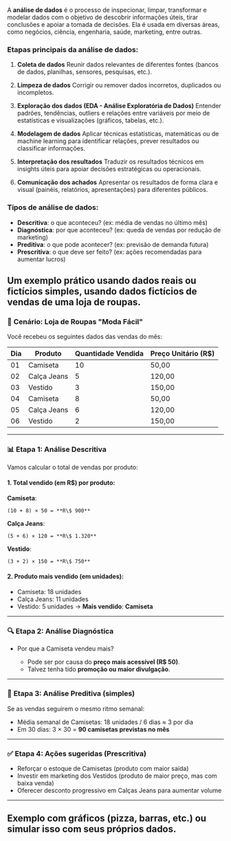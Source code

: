 A **análise de dados** é o processo de inspecionar, limpar, transformar e modelar dados com o objetivo de descobrir informações úteis, tirar conclusões e apoiar a tomada de decisões. Ela é usada em diversas áreas, como negócios, ciência, engenharia, saúde, marketing, entre outras.

### Etapas principais da análise de dados:

1. **Coleta de dados**
   Reunir dados relevantes de diferentes fontes (bancos de dados, planilhas, sensores, pesquisas, etc.).

2. **Limpeza de dados**
   Corrigir ou remover dados incorretos, duplicados ou incompletos.

3. **Exploração dos dados (EDA - Análise Exploratória de Dados)**
   Entender padrões, tendências, outliers e relações entre variáveis por meio de estatísticas e visualizações (gráficos, tabelas, etc.).

4. **Modelagem de dados**
   Aplicar técnicas estatísticas, matemáticas ou de machine learning para identificar relações, prever resultados ou classificar informações.

5. **Interpretação dos resultados**
   Traduzir os resultados técnicos em insights úteis para apoiar decisões estratégicas ou operacionais.

6. **Comunicação dos achados**
   Apresentar os resultados de forma clara e visual (painéis, relatórios, apresentações) para diferentes públicos.

### Tipos de análise de dados:

* **Descritiva**: o que aconteceu? (ex: média de vendas no último mês)
* **Diagnóstica**: por que aconteceu? (ex: queda de vendas por redução de marketing)
* **Preditiva**: o que pode acontecer? (ex: previsão de demanda futura)
* **Prescritiva**: o que deve ser feito? (ex: ações recomendadas para aumentar lucros)

## Um exemplo prático usando dados reais ou fictícios simples, usando dados fictícios de vendas de uma loja de roupas.


### 🧾 **Cenário: Loja de Roupas "Moda Fácil"**

Você recebeu os seguintes dados das vendas do mês:

| Dia | Produto     | Quantidade Vendida | Preço Unitário (R\$) |
| --- | ----------- | ------------------ | -------------------- |
| 01  | Camiseta    | 10                 | 50,00                |
| 02  | Calça Jeans | 5                  | 120,00               |
| 03  | Vestido     | 3                  | 150,00               |
| 04  | Camiseta    | 8                  | 50,00                |
| 05  | Calça Jeans | 6                  | 120,00               |
| 06  | Vestido     | 2                  | 150,00               |

---

### 📊 **Etapa 1: Análise Descritiva**

Vamos calcular o total de vendas por produto:

#### 1. Total vendido (em R\$) por produto:

**Camiseta**:
    
    (10 + 8) × 50 = **R\$ 900**

**Calça Jeans**:

    (5 + 6) × 120 = **R\$ 1.320**

**Vestido**:

    (3 + 2) × 150 = **R\$ 750**

#### 2. Produto mais vendido (em unidades):

* Camiseta: 18 unidades
* Calça Jeans: 11 unidades
* Vestido: 5 unidades
  → **Mais vendido**: **Camiseta**

---

### 🔍 **Etapa 2: Análise Diagnóstica**

* Por que a Camiseta vendeu mais?

  * Pode ser por causa do **preço mais acessível (R\$ 50)**.
  * Talvez tenha tido **promoção ou maior divulgação**.

---

### 🔮 **Etapa 3: Análise Preditiva** (simples)

Se as vendas seguirem o mesmo ritmo semanal:

* Média semanal de Camisetas: 18 unidades / 6 dias ≈ 3 por dia
* Em 30 dias: 3 × 30 = **90 camisetas previstas no mês**

---

### ✅ **Etapa 4: Ações sugeridas (Prescritiva)**

* Reforçar o estoque de Camisetas (produto com maior saída)
* Investir em marketing dos Vestidos (produto de maior preço, mas com baixa venda)
* Oferecer desconto progressivo em Calças Jeans para aumentar volume

---

## Exemplo com gráficos (pizza, barras, etc.) ou simular isso com seus próprios dados.
